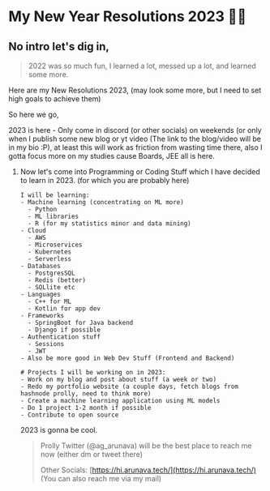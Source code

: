 # My New Year Resolutions 2023 🎉🎉

## No intro let's dig in,

> 2022 was so much fun, I learned a lot, messed up a lot, and learned some more.

Here are my New Resolutions 2023, (may look some more, but I need to set high goals to achieve them)

So here we go,

2023 is here - Only come in discord (or other socials) on weekends (or only when I publish some new blog or yt video (The link to the blog/video will be in my bio :P), at least this will work as friction from wasting time there, also I gotta focus more on my studies cause Boards, JEE all is here.

1. Now let's come into Programming or Coding Stuff which I have decided to learn in 2023. (for which you are probably here)
    
    ```plaintext
    I will be learning:
    - Machine learning (concentrating on ML more)
      - Python
      - ML libraries 
      - R (for my statistics minor and data mining)
    - Cloud
      - AWS
      - Microservices
      - Kubernetes
      - Serverless
    - Databases
      - PostgresSQL
      - Redis (better)
      - SQLlite etc
    - Languages
      - C++ for ML
      - Kotlin for app dev
    - Frameworks
      - SpringBoot for Java backend
      - Django if possible
    - Authentication stuff
      - Sessions
      - JWT
    - Also be more good in Web Dev Stuff (Frontend and Backend)
    
    # Projects I will be working on in 2023:
    - Work on my blog and post about stuff (a week or two) 
    - Redo my portfolio website (a couple days, fetch blogs from hashnode prolly, need to think more)
    - Create a machine learning application using ML models
    - Do 1 project 1-2 month if possible
    - Contribute to open source
    ```
    
    2023 is gonna be cool.
    
    > Prolly Twitter (@ag\_arunava) will be the best place to reach me now (either dm or tweet there)
    > 
    > Other Socials: [https://hi.arunava.tech/](https://hi.arunava.tech/)  
    > (You can also reach me via my mail)